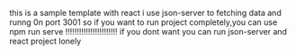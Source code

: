 this is a sample template with react
i use json-server to fetching data and runng 0n port 3001
so if you want to run project completely,you can use npm run serve !!!!!!!!!!!!!!!!!!!!!!!
if you dont want you can run json-server and react project lonely
